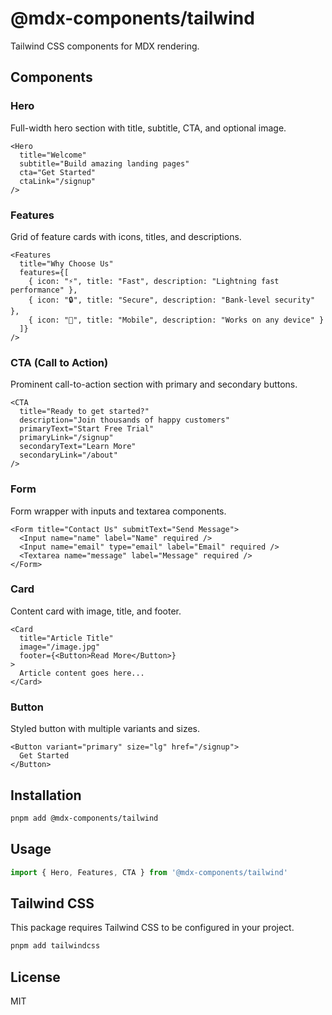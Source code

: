 # @mdx-components/tailwind

Tailwind CSS components for MDX rendering.

## Components

### Hero
Full-width hero section with title, subtitle, CTA, and optional image.

```tsx
<Hero 
  title="Welcome" 
  subtitle="Build amazing landing pages"
  cta="Get Started"
  ctaLink="/signup"
/>
```

### Features
Grid of feature cards with icons, titles, and descriptions.

```tsx
<Features 
  title="Why Choose Us"
  features={[
    { icon: "⚡", title: "Fast", description: "Lightning fast performance" },
    { icon: "🔒", title: "Secure", description: "Bank-level security" },
    { icon: "📱", title: "Mobile", description: "Works on any device" }
  ]}
/>
```

### CTA (Call to Action)
Prominent call-to-action section with primary and secondary buttons.

```tsx
<CTA 
  title="Ready to get started?"
  description="Join thousands of happy customers"
  primaryText="Start Free Trial"
  primaryLink="/signup"
  secondaryText="Learn More"
  secondaryLink="/about"
/>
```

### Form
Form wrapper with inputs and textarea components.

```tsx
<Form title="Contact Us" submitText="Send Message">
  <Input name="name" label="Name" required />
  <Input name="email" type="email" label="Email" required />
  <Textarea name="message" label="Message" required />
</Form>
```

### Card
Content card with image, title, and footer.

```tsx
<Card 
  title="Article Title"
  image="/image.jpg"
  footer={<Button>Read More</Button>}
>
  Article content goes here...
</Card>
```

### Button
Styled button with multiple variants and sizes.

```tsx
<Button variant="primary" size="lg" href="/signup">
  Get Started
</Button>
```

## Installation

```bash
pnpm add @mdx-components/tailwind
```

## Usage

```typescript
import { Hero, Features, CTA } from '@mdx-components/tailwind'
```

## Tailwind CSS

This package requires Tailwind CSS to be configured in your project.

```bash
pnpm add tailwindcss
```

## License

MIT
